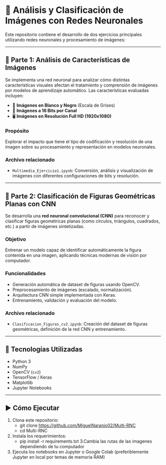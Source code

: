 # 🧠 Análisis y Clasificación de Imágenes con Redes Neuronales

Este repositorio contiene el desarrollo de dos ejercicios principales utilizando redes neuronales y procesamiento de imágenes:

---

## 🧩 Parte 1: Análisis de Características de Imágenes

Se implementa una red neuronal para analizar cómo distintas características visuales afectan el tratamiento y comprensión de imágenes por modelos de aprendizaje automático. Las características evaluadas incluyen:

- 📸 **Imágenes en Blanco y Negro** (Escala de Grises)
- 🔳 **Imágenes a 16 Bits por Canal**
- 🖥️ **Imágenes en Resolución Full HD (1920x1080)**

### Propósito

Explorar el impacto que tiene el tipo de codificación y resolución de una imagen sobre su procesamiento y representación en modelos neuronales.

### Archivo relacionado

- `Multimedia_Ejercicio1.ipynb`: Conversión, análisis y visualización de imágenes con diferentes configuraciones de bits y resolución.

---

## 🔷 Parte 2: Clasificación de Figuras Geométricas Planas con CNN

Se desarrolla una **red neuronal convolucional (CNN)** para reconocer y clasificar figuras geométricas planas (como círculos, triángulos, cuadrados, etc.) a partir de imágenes sintetizadas.

### Objetivo

Entrenar un modelo capaz de identificar automáticamente la figura contenida en una imagen, aplicando técnicas modernas de visión por computador.

### Funcionalidades

- Generación automática de dataset de figuras usando OpenCV.
- Preprocesamiento de imágenes (escalado, normalización).
- Arquitectura CNN simple implementada con Keras.
- Entrenamiento, validación y evaluación del modelo.

### Archivo relacionado

- `Clasificacion_Figuras_cv2.ipynb`: Creación del dataset de figuras geométricas, definición de la red CNN y entrenamiento.

---

## 🧰 Tecnologías Utilizadas

- Python 3
- NumPy
- OpenCV (`cv2`)
- TensorFlow / Keras
- Matplotlib
- Jupyter Notebooks

---

## ▶️ Cómo Ejecutar

1. Clona este repositorio:
   - git clone https://github.com/MiguelNaranjo02/Multi-RNC
   - cd Multi-RNC
2. Instala los requerimientos:
   - pip install -r requirements.txt
3.Cambia las rutas de las imagenes dependiendo de tu computador
4. Ejecuta los notebooks en Jupyter o Google Colab (preferiblemente Jupyter en local por temas de memoria RAM)
